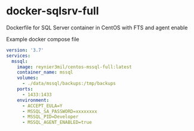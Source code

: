 # docker-sqlsrv-full
Dockerfile for SQL Server container in CentOS with FTS and agent enable

Example docker compose file

```yml
version: '3.7'
services:
  mssql:
    image: reynier3mil/centos-mssql-full:latest
    container_name: mssql
    volumes:
      - ./data/mssql/backups:/tmp/backups
    ports:
      - 1433:1433
    environment:
      - ACCEPT_EULA=Y
      - MSSQL_SA_PASSWORD=xxxxxxxx
      - MSSQL_PID=Developer
      - MSSQL_AGENT_ENABLED=true
```

